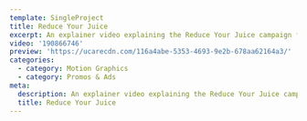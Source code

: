 ```yaml
---
template: SingleProject
title: Reduce Your Juice
excerpt: An explainer video explaining the Reduce Your Juice campaign for Citysmart.
video: '190866746'
preview: 'https://ucarecdn.com/116a4abe-5353-4693-9e2b-678aa62164a3/'
categories:
  - category: Motion Graphics
  - category: Promos & Ads
meta:
  description: An explainer video explaining the Reduce Your Juice campaign for Citysmart.
  title: Reduce Your Juice
---
```

